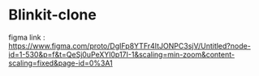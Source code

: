 # Blinkit-clone
figma link : https://www.figma.com/proto/DgIFp8YTFr4ItJONPC3sjV/Untitled?node-id=1-530&p=f&t=QeSj0uPeXYl0p17I-1&scaling=min-zoom&content-scaling=fixed&page-id=0%3A1
